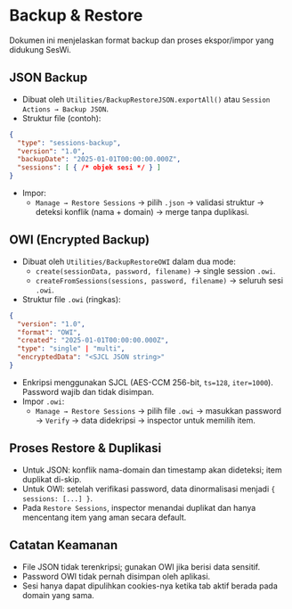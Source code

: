 # Backup & Restore

Dokumen ini menjelaskan format backup dan proses ekspor/impor yang didukung SesWi.

## JSON Backup
- Dibuat oleh `Utilities/BackupRestoreJSON.exportAll()` atau `Session Actions → Backup JSON`.
- Struktur file (contoh):
```json
{
  "type": "sessions-backup",
  "version": "1.0",
  "backupDate": "2025-01-01T00:00:00.000Z",
  "sessions": [ { /* objek sesi */ } ]
}
```
- Impor:
  - `Manage → Restore Sessions` → pilih `.json` → validasi struktur → deteksi konflik (nama + domain) → merge tanpa duplikasi.

## OWI (Encrypted Backup)
- Dibuat oleh `Utilities/BackupRestoreOWI` dalam dua mode:
  - `create(sessionData, password, filename)` → single session `.owi`.
  - `createFromSessions(sessions, password, filename)` → seluruh sesi `.owi`.
- Struktur file `.owi` (ringkas):
```json
{
  "version": "1.0",
  "format": "OWI",
  "created": "2025-01-01T00:00:00.000Z",
  "type": "single" | "multi",
  "encryptedData": "<SJCL JSON string>"
}
```
- Enkripsi menggunakan SJCL (AES-CCM 256-bit, `ts=128`, `iter=1000`). Password wajib dan tidak disimpan.
- Impor `.owi`:
  - `Manage → Restore Sessions` → pilih file `.owi` → masukkan password → `Verify` → data didekripsi → inspector untuk memilih item.

## Proses Restore & Duplikasi
- Untuk JSON: konflik nama-domain dan timestamp akan dideteksi; item duplikat di-skip.
- Untuk OWI: setelah verifikasi password, data dinormalisasi menjadi `{ sessions: [...] }`.
- Pada `Restore Sessions`, inspector menandai duplikat dan hanya mencentang item yang aman secara default.

## Catatan Keamanan
- File JSON tidak terenkripsi; gunakan OWI jika berisi data sensitif.
- Password OWI tidak pernah disimpan oleh aplikasi.
- Sesi hanya dapat dipulihkan cookies-nya ketika tab aktif berada pada domain yang sama.
